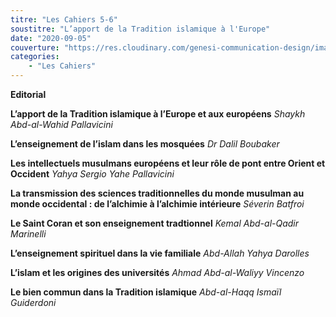 ```yaml
---
titre: "Les Cahiers 5-6"
soustitre: "L’apport de la Tradition islamique à l'Europe"
date: "2020-09-05"
couverture: "https://res.cloudinary.com/genesi-communication-design/image/upload/v1606125410/ihei/couvertures/c056_a3ax3d.jpg"
categories:
    - "Les Cahiers"
---
```


**Editorial**

**L’apport de la Tradition islamique à l’Europe et aux européens**
*Shaykh Abd-al-Wahid Pallavicini*

**L’enseignement de l’islam dans les mosquées**
*Dr Dalil Boubaker*

**Les intellectuels musulmans européens et leur rôle de pont entre Orient et Occident**
*Yahya Sergio Yahe Pallavicini*

**La transmission des sciences traditionnelles du monde musulman au monde occidental&nbsp;: de l’alchimie à l’alchimie intérieure**
*Séverin Batfroi*

**Le Saint Coran et son enseignement tradtionnel**
*Kemal Abd-al-Qadir Marinelli*

**L’enseignement spirituel dans la vie familiale**
*Abd-Allah Yahya Darolles*

**L’islam et les origines des universités**
*Ahmad Abd-al-Waliyy Vincenzo*

**Le bien commun dans la Tradition islamique**
*Abd-al-Haqq Ismaïl Guiderdoni*